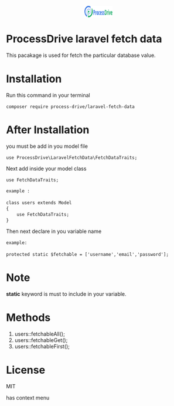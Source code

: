 <p align="center">
  <img src="https://raw.githubusercontent.com/antony382/roles-and-permission/master/public/images/logo.png" style="width: 15% !important;max-width: 20% !important;">
</p>


ProcessDrive laravel fetch data
=============================================
 This pacakage is used for fetch the particular database value.


Installation
============

Run this command in your terminal

```
composer require process-drive/laravel-fetch-data
```

After Installation
==================

you must be add in you model file 
```
use ProcessDrive\LaravelFetchData\FetchDataTraits;
```

Next add inside your model class 
```
use FetchDataTraits;
```
```
example :

class users extends Model
{
    use FetchDataTraits;
}

```

Then next declare in you variable name 

```
example:

protected static $fetchable = ['username','email','password'];
```

Note
================== 
**static** keyword is must to include in your variable.

Methods 
================== 
1. users::fetchableAll();
2. users::fetchableGet();
3. users::fetchableFirst();

License
=======
MIT


has context menu
